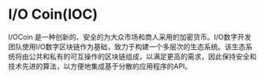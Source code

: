 # I/O Coin(IOC)

I/OCoin 是一种创新的、安全的为大众市场和商人采用的加密货币。I/O数字开发团队使用I/O数字区块链作为基础，致力于构建一个多层次的生态系统。该生态系统将由公共和私有的可互操作的区块链组成，以满足更高的需求，因此保持安全和技术先进的算法，以方便地集成基于分散的应用程序的API。

